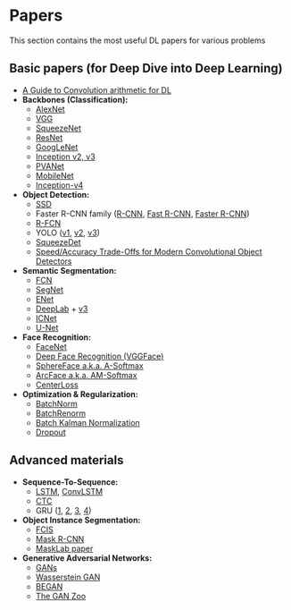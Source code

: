 # Papers
This section contains the most useful DL papers for various problems 

## Basic papers (for Deep Dive into Deep Learning)
* [A Guide to Convolution arithmetic for DL](https://arxiv.org/pdf/1603.07285.pdf)
* **Backbones (Classification):**
  * [AlexNet](https://papers.nips.cc/paper/4824-imagenet-classification-with-deep-convolutional-neural-networks.pdf)
  * [VGG](https://arxiv.org/pdf/1409.1556.pdf)
  * [SqueezeNet](https://arxiv.org/pdf/1602.07360.pdf)
  * [ResNet](https://arxiv.org/pdf/1512.03385.pdf)
  * [GoogLeNet](https://arxiv.org/pdf/1409.4842.pdf)
  * [Inception v2, v3](https://arxiv.org/pdf/1512.00567.pdf)
  * [PVANet](https://arxiv.org/pdf/1608.08021.pdf)
  * [MobileNet](https://arxiv.org/pdf/1704.04861.pdf)
  * [Inception-v4](https://static.googleusercontent.com/media/research.google.com/en//pubs/archive/45169.pdf)
* **Object Detection:**
  * [SSD](https://arxiv.org/pdf/1512.02325.pdf)
  * Faster R-CNN family ([R-CNN](https://arxiv.org/pdf/1311.2524.pdf), [Fast R-CNN](https://arxiv.org/pdf/1504.08083.pdf), [Faster R-CNN](https://arxiv.org/pdf/1506.01497.pdf))
  * [R-FCN](https://arxiv.org/pdf/1605.06409.pdf)
  * YOLO ([v1](https://arxiv.org/pdf/1506.02640.pdf), [v2](https://pjreddie.com/media/files/papers/YOLO9000.pdf), [v3](https://pjreddie.com/media/files/papers/YOLOv3.pdf))
  * [SqueezeDet](https://arxiv.org/pdf/1612.01051.pdf)
  * [Speed/Accuracy Trade-Offs for Modern Convolutional Object Detectors](http://openaccess.thecvf.com/content_cvpr_2017/papers/Huang_SpeedAccuracy_Trade-Offs_for_CVPR_2017_paper.pdf) 
* **Semantic Segmentation:**
  * [FCN](https://www.cv-foundation.org/openaccess/content_cvpr_2015/papers/Long_Fully_Convolutional_Networks_2015_CVPR_paper.pdf)
  * [SegNet](https://arxiv.org/pdf/1511.00561.pdf)
  * [ENet](https://arxiv.org/pdf/1606.02147.pdf)
  * [DeepLab](https://arxiv.org/pdf/1606.00915.pdf) + [v3](https://arxiv.org/pdf/1706.05587.pdf)
  * [ICNet](https://arxiv.org/pdf/1704.08545.pdf)
  * [U-Net](https://arxiv.org/pdf/1505.04597.pdf)
* **Face Recognition:**
  * [FaceNet](https://arxiv.org/pdf/1503.03832.pdf)
  * [Deep Face Recognition (VGGFace)](https://www.robots.ox.ac.uk/~vgg/publications/2015/Parkhi15/parkhi15.pdf)
  * [SphereFace a.k.a. A-Softmax](https://arxiv.org/pdf/1704.08063.pdf)
  * [ArcFace a.k.a. AM-Softmax](https://arxiv.org/pdf/1801.07698.pdf)
  * [CenterLoss](https://ydwen.github.io/papers/WenECCV16.pdf)
* **Optimization & Regularization:**
  * [BatchNorm](https://arxiv.org/pdf/1502.03167.pdf)
  * [BatchRenorm](https://arxiv.org/pdf/1702.03275.pdf)
  * [Batch Kalman Normalization](https://arxiv.org/pdf/1802.03133.pdf)
  * [Dropout](https://www.cs.toronto.edu/~hinton/absps/JMLRdropout.pdf)

## Advanced materials
* **Sequence-To-Sequence:**
  * [LSTM](http://www.bioinf.jku.at/publications/older/2604.pdf), [ConvLSTM](https://arxiv.org/pdf/1506.04214.pdf)
  * [CTC](http://www.cs.toronto.edu/%7Egraves/icml_2006.pdf)
  * GRU ([1](https://arxiv.org/pdf/1406.1078v3.pdf), [2](https://arxiv.org/pdf/1412.3555.pdf), [3](https://arxiv.org/pdf/1701.05923.pdf), [4](http://colah.github.io/posts/2015-08-Understanding-LSTMs/))
* **Object Instance Segmentation:**
  * [FCIS](https://arxiv.org/pdf/1611.07709.pdf)
  * [Mask R-CNN](https://arxiv.org/pdf/1703.06870.pdf)
  * [MaskLab paper](https://arxiv.org/pdf/1712.04837.pdf)
* **Generative Adversarial Networks:**
  * [GANs](https://arxiv.org/pdf/1406.2661.pdf)
  * [Wasserstein GAN](https://arxiv.org/pdf/1701.07875.pdf)
  * [BEGAN](https://arxiv.org/pdf/1703.10717.pdf)
  * [The GAN Zoo](https://github.com/hindupuravinash/the-gan-zoo)
